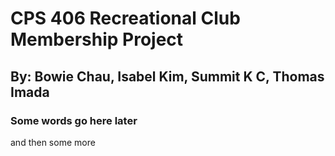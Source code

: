 # CPS 406 Recreational Club Membership Project
By: Bowie Chau, Isabel Kim, Summit K C, Thomas Imada
---
### Some words go here later
and then some more
